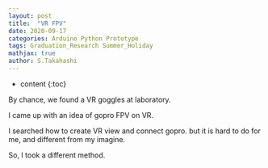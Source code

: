 ```yaml
---
layout: post
title:  "VR FPV"
date: 2020-09-17
categories: Arduino Python Prototype
tags: Graduation_Research Summer_Holiday
mathjax: true
author: S.Takahashi
---
```


* content
{:toc}

By chance, we found a VR goggles at laboratory.


I came up with an idea of gopro FPV on VR.


I searched how to create VR view and connect gopro.
but it is hard to do for me, and different from my imagine.


So, I took a different method.